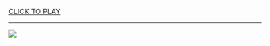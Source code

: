 
<a href="https://premium76.site?title=unblocked_games_basketball_legends&ref=13M">CLICK TO PLAY</a></h3>
<hr>

<a href="https://premium76.site?title=unblocked_games_basketball_legends&ref=13M"><img src="https://clearcache.store/games.png"></a>


